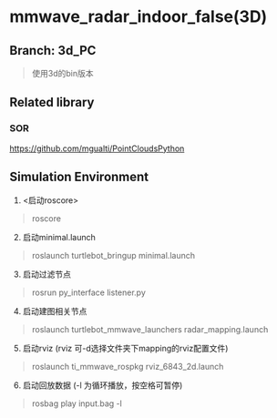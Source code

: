 # mmwave_radar_indoor_false(3D)

## Branch: 3d_PC
> 使用3d的bin版本

## Related library
### SOR
https://github.com/mgualti/PointCloudsPython


## Simulation Environment
1. <启动roscore>
> roscore
2. 启动minimal.launch
> roslaunch turtlebot_bringup minimal.launch
3. 启动过滤节点
> rosrun py_interface listener.py
4. 启动建图相关节点
> roslaunch turtlebot_mmwave_launchers radar_mapping.launch
5. 启动rviz (rviz 可-d选择文件夹下mapping的rviz配置文件)
> roslaunch ti_mmwave_rospkg rviz_6843_2d.launch
6. 启动回放数据 (-l 为循环播放，按空格可暂停)
> rosbag play input.bag -l
